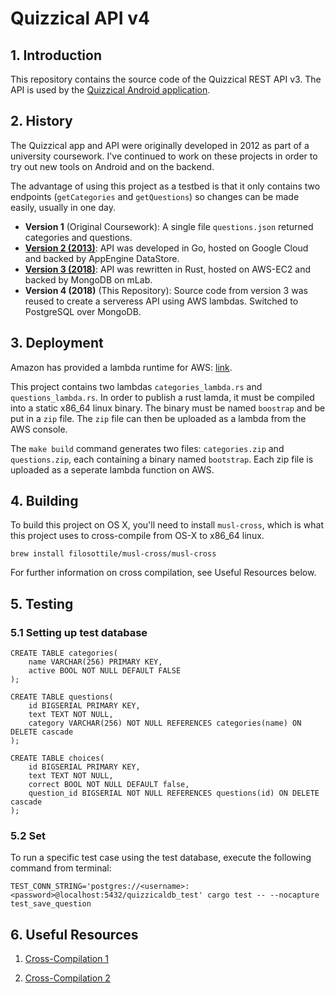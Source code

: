 # Quizzical API v4

## 1. Introduction

This repository contains the source code of the Quizzical REST API v3.
The API is used by the [Quizzical Android application](https://github.com/w-k-s/Android-Quizzical).

## 2. History

The Quizzical app and API were originally developed in 2012 as part of a university coursework.
I've continued to work on these projects in order to try out new tools on Android and on the backend.

The advantage of using this project as a testbed is that it only contains two endpoints (`getCategories` and `getQuestions`) so changes can be made easily, usually in one day.

- **Version 1** (Original Coursework): A single file `questions.json` returned categories and questions.
- **[Version 2 (2013)](https://github.com/w-k-s/quizzical-v2)**: API was developed in Go, hosted on Google Cloud and backed by AppEngine DataStore.
- **[Version 3 (2018)](https://github.com/w-k-s/Rust-QuizzicalAPI)**: API was rewritten in Rust, hosted on AWS-EC2 and backed by MongoDB on mLab.
- **Version 4 (2018)** (This Repository): Source code from version 3 was reused to create a serveress API using AWS lambdas. Switched to PostgreSQL over MongoDB.

## 3. Deployment

Amazon has provided a lambda runtime for AWS: [link](https://github.com/awslabs/aws-lambda-rust-runtime).

This project contains two lambdas `categories_lambda.rs` and `questions_lambda.rs`. In order to publish a rust lamda, it must be compiled into a static x86_64 linux binary. The binary must be named `boostrap` and be put in a `zip` file. The `zip` file can then be uploaded as a lambda from the AWS console.

The `make build` command generates two files: `categories.zip` and `questions.zip`, each containing a binary named `bootstrap`. Each zip file is uploaded as a seperate lambda function on AWS.

## 4. Building

To build this project on OS X, you'll need to install `musl-cross`, which is what this project uses to cross-compile from OS-X to x86_64 linux.

```
brew install filosottile/musl-cross/musl-cross
```

For further information on cross compilation, see Useful Resources below.

## 5. Testing

### 5.1 Setting up test database

```
CREATE TABLE categories(
    name VARCHAR(256) PRIMARY KEY,
    active BOOL NOT NULL DEFAULT FALSE
);

CREATE TABLE questions(
    id BIGSERIAL PRIMARY KEY,
    text TEXT NOT NULL,
    category VARCHAR(256) NOT NULL REFERENCES categories(name) ON DELETE cascade
);

CREATE TABLE choices(
    id BIGSERIAL PRIMARY KEY,
    text TEXT NOT NULL,
    correct BOOL NOT NULL DEFAULT false,
    question_id BIGSERIAL NOT NULL REFERENCES questions(id) ON DELETE cascade
);
```

### 5.2 Set

To run a specific test case using the test database, execute the following command from terminal:

```
TEST_CONN_STRING='postgres://<username>:<password>@localhost:5432/quizzicaldb_test' cargo test -- --nocapture test_save_question
```

## 6. Useful Resources

1. [Cross-Compilation 1](https://chr4.org/blog/2017/03/15/cross-compile-and-link-a-static-binary-on-macos-for-linux-with-cargo-and-rust/)

2. [Cross-Compilation 2](https://aws.amazon.com/blogs/opensource/rust-runtime-for-aws-lambda/)
